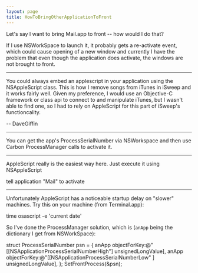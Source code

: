 ```yaml
---
layout: page
title: HowToBringOtherApplicationToFront
---
```


Let's say I want to bring Mail.app to front -- how would I do that?

If I use NSWorkSpace to launch it, it probably gets a re-activate event, which could cause opening of a new window and currently I have the problem that even though the application does activate, the windows are not brought to front.

----

You could always embed an applescript in your application using the NSAppleScript class. This is how I remove songs from iTunes in iSweep and it works fairly well. Given my preference, I would use an Objective-C framework or class api to connect to and manipulate iTunes, but I wasn't able to find one, so I had to rely on AppleScript for this part of iSweep's functioncality.

-- DaveGiffin

----

You can get the app's ProcessSerialNumber via NSWorkspace and then use Carbon ProcessManager calls to activate it.

----

AppleScript really is the easiest way here. Just execute it using NSAppleScript

    
tell application "Mail" to activate


----

Unfortunately AppleScript has a noticeable startup delay on "slower" machines. Try this on your machine (from Terminal.app):
    
time osascript -e 'current date'


So I've done the ProcessManager solution, which is (``anApp`` being the dictionary I get from NSWorkSpace):
    
struct ProcessSerialNumber psn = {
   anApp objectForKey:@"[[NSApplicationProcessSerialNumberHigh"] unsignedLongValue],
   anApp objectForKey:@"[[NSApplicationProcessSerialNumberLow" ] unsignedLongValue],
};
SetFrontProcess(&psn);

